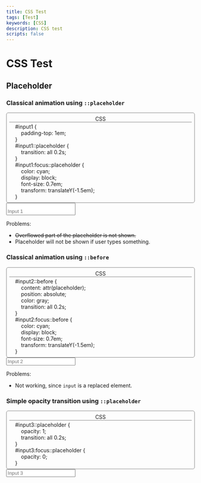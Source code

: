 ```yaml
---
title: CSS Test
tags: [Test]
keywords: [CSS]
description: CSS test
scripts: false
---
```


# CSS Test

<style>
    style.show { /* Make styles visible */
        display: block;
        border: 1px solid gray;
        border-radius: 5px;
        padding: 0.5em;
        background-color: var(--code-bg);
        /* Make it line break */
        white-space: pre-wrap;
        &::before {
            content: "CSS";
            display: block;
            border-bottom: 1px solid gray;
            text-align: center;
            margin-bottom: -1em;
        }
    }
</style>

## Placeholder

### Classical animation using `::placeholder`

<style class="show">
    #input1 {
        padding-top: 1em;
    }
    #input1::placeholder {
        transition: all 0.2s;
    }
    #input1:focus::placeholder {
        color: cyan;
        display: block;
        font-size: 0.7em;
        transform: translateY(-1.5em);
    }
</style>

<input id="input1" type="text" placeholder="Input 1">

Problems:

- ~~Overflowed part of the placeholder is not shown.~~
- Placeholder will not be shown if user types something.

### Classical animation using `::before`

<style class="show">
    #input2::before {
        content: attr(placeholder);
        position: absolute;
        color: gray;
        transition: all 0.2s;
    }
    #input2:focus::before {
        color: cyan;
        display: block;
        font-size: 0.7em;
        transform: translateY(-1.5em);
    }
</style>

<input id="input2" type="text" placeholder="Input 2">

Problems:

- Not working, since `input` is a replaced element.

### Simple opacity transition using `::placeholder`

<style class="show">
    #input3::placeholder {
        opacity: 1;
        transition: all 0.2s;
    }
    #input3:focus::placeholder {
        opacity: 0;
    }
</style>

<input id="input3" type="text" placeholder="Input 3">
